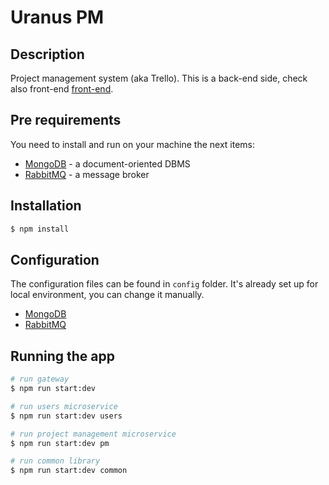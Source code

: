 # Uranus PM

## Description
Project management system (aka Trello).
This is a back-end side, check also 
front-end [front-end](https://github.com/16artemiy16/uranus-pm-front). 

## Pre requirements
You need to install and run on your machine the next items: 
- [MongoDB](https://docs.mongodb.com/manual/installation/) - a document-oriented DBMS
- [RabbitMQ](https://www.rabbitmq.com/download.html) - a message broker

## Installation

```bash
$ npm install
```

## Configuration
The configuration files can be found in `config` folder.
It's already set up for local environment, you can change it manually.

- [MongoDB](config/mongo.config.ts)
- [RabbitMQ](config/rabbit.config.ts)

## Running the app

```bash
# run gateway
$ npm run start:dev

# run users microservice
$ npm run start:dev users

# run project management microservice
$ npm run start:dev pm

# run common library
$ npm run start:dev common
```
